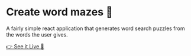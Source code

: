 <h1>Create word mazes 🧠</h1>

<p>A fairly simple react application that generates word search puzzles from the words the user gives.</p>
<a href="https://a-liljeroos.github.io/sanasokkelo/" target="_blank">👉 See it Live 👀</a>
